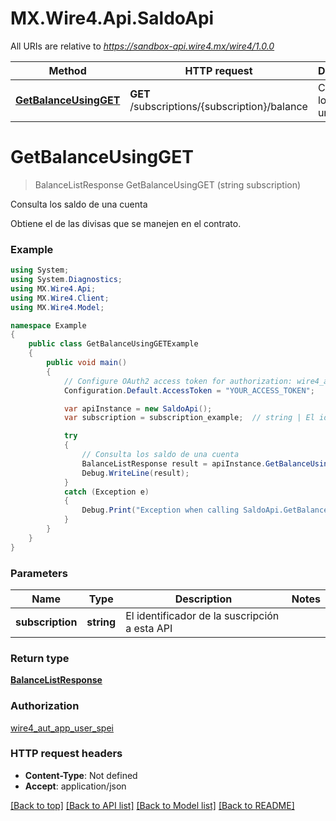 # MX.Wire4.Api.SaldoApi

All URIs are relative to *https://sandbox-api.wire4.mx/wire4/1.0.0*

Method | HTTP request | Description
------------- | ------------- | -------------
[**GetBalanceUsingGET**](SaldoApi.md#getbalanceusingget) | **GET** /subscriptions/{subscription}/balance | Consulta los saldo de una cuenta

<a name="getbalanceusingget"></a>
# **GetBalanceUsingGET**
> BalanceListResponse GetBalanceUsingGET (string subscription)

Consulta los saldo de una cuenta

Obtiene el de las divisas que se manejen en el contrato.

### Example
```csharp
using System;
using System.Diagnostics;
using MX.Wire4.Api;
using MX.Wire4.Client;
using MX.Wire4.Model;

namespace Example
{
    public class GetBalanceUsingGETExample
    {
        public void main()
        {
            // Configure OAuth2 access token for authorization: wire4_aut_app_user_spei
            Configuration.Default.AccessToken = "YOUR_ACCESS_TOKEN";

            var apiInstance = new SaldoApi();
            var subscription = subscription_example;  // string | El identificador de la suscripción a esta API

            try
            {
                // Consulta los saldo de una cuenta
                BalanceListResponse result = apiInstance.GetBalanceUsingGET(subscription);
                Debug.WriteLine(result);
            }
            catch (Exception e)
            {
                Debug.Print("Exception when calling SaldoApi.GetBalanceUsingGET: " + e.Message );
            }
        }
    }
}
```

### Parameters

Name | Type | Description  | Notes
------------- | ------------- | ------------- | -------------
 **subscription** | **string**| El identificador de la suscripción a esta API | 

### Return type

[**BalanceListResponse**](BalanceListResponse.md)

### Authorization

[wire4_aut_app_user_spei](../README.md#wire4_aut_app_user_spei)

### HTTP request headers

 - **Content-Type**: Not defined
 - **Accept**: application/json

[[Back to top]](#) [[Back to API list]](../README.md#documentation-for-api-endpoints) [[Back to Model list]](../README.md#documentation-for-models) [[Back to README]](../README.md)
